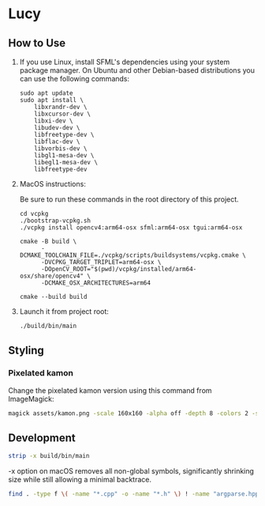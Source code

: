 # Lucy

## How to Use

1. If you use Linux, install SFML's dependencies using your system package manager. On Ubuntu and other Debian-based distributions you can use the following commands:
   ```
   sudo apt update
   sudo apt install \
       libxrandr-dev \
       libxcursor-dev \
       libxi-dev \
       libudev-dev \
       libfreetype-dev \
       libflac-dev \
       libvorbis-dev \
       libgl1-mesa-dev \
       libegl1-mesa-dev \
       libfreetype-dev
   ```
2. MacOS instructions:

   Be sure to run these commands in the root directory of this project.

   ```
   cd vcpkg
   ./bootstrap-vcpkg.sh
   ./vcpkg install opencv4:arm64-osx sfml:arm64-osx tgui:arm64-osx

   cmake -B build \
         -DCMAKE_TOOLCHAIN_FILE=./vcpkg/scripts/buildsystems/vcpkg.cmake \
         -DVCPKG_TARGET_TRIPLET=arm64-osx \
         -DOpenCV_ROOT="$(pwd)/vcpkg/installed/arm64-osx/share/opencv4" \
         -DCMAKE_OSX_ARCHITECTURES=arm64

   cmake --build build
   ```

3. Launch it from project root:
   ```bash
   ./build/bin/main
   ```

## Styling

### Pixelated kamon

Change the pixelated kamon version using this command from ImageMagick:

```bash
magick assets/kamon.png -scale 160x160 -alpha off -depth 8 -colors 2 -scale 512x512 -filter point assets/kamon_pixelated.png
```

## Development

```bash
strip -x build/bin/main
```
-x option on macOS removes all non-global symbols, significantly shrinking size while still allowing a minimal backtrace.

```bash
find . -type f \( -name "*.cpp" -o -name "*.h" \) ! -name "argparse.hpp" -exec clang-format -i {} \;
```
